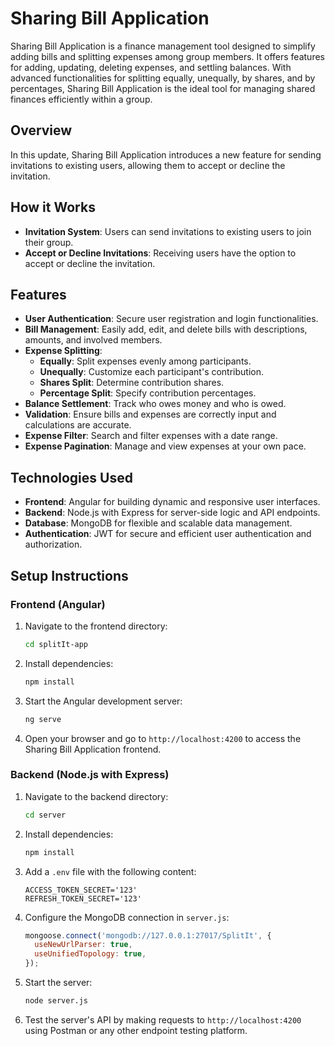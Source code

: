 # Sharing Bill Application

Sharing Bill Application is a finance management tool designed to simplify adding bills and splitting expenses among group members. It offers features for adding, updating, deleting expenses, and settling balances. With advanced functionalities for splitting equally, unequally, by shares, and by percentages, Sharing Bill Application is the ideal tool for managing shared finances efficiently within a group.

## Overview

In this update, Sharing Bill Application introduces a new feature for sending invitations to existing users, allowing them to accept or decline the invitation.

## How it Works

- **Invitation System**: Users can send invitations to existing users to join their group.
- **Accept or Decline Invitations**: Receiving users have the option to accept or decline the invitation.

## Features

- **User Authentication**: Secure user registration and login functionalities.
- **Bill Management**: Easily add, edit, and delete bills with descriptions, amounts, and involved members.
- **Expense Splitting**:
  - **Equally**: Split expenses evenly among participants.
  - **Unequally**: Customize each participant's contribution.
  - **Shares Split**: Determine contribution shares.
  - **Percentage Split**: Specify contribution percentages.
- **Balance Settlement**: Track who owes money and who is owed.
- **Validation**: Ensure bills and expenses are correctly input and calculations are accurate.
- **Expense Filter**: Search and filter expenses with a date range.
- **Expense Pagination**: Manage and view expenses at your own pace.

## Technologies Used

- **Frontend**: Angular for building dynamic and responsive user interfaces.
- **Backend**: Node.js with Express for server-side logic and API endpoints.
- **Database**: MongoDB for flexible and scalable data management.
- **Authentication**: JWT for secure and efficient user authentication and authorization.

## Setup Instructions

### Frontend (Angular)

1. Navigate to the frontend directory:
    ```bash
    cd splitIt-app
    ```
2. Install dependencies:
    ```bash
    npm install
    ```
3. Start the Angular development server:
    ```bash
    ng serve
    ```
4. Open your browser and go to `http://localhost:4200` to access the Sharing Bill Application frontend.

### Backend (Node.js with Express)

1. Navigate to the backend directory:
    ```bash
    cd server
    ```
2. Install dependencies:
    ```bash
    npm install
    ```
3. Add a `.env` file with the following content:
    ```
    ACCESS_TOKEN_SECRET='123'
    REFRESH_TOKEN_SECRET='123'
    ```
4. Configure the MongoDB connection in `server.js`:
    ```javascript
    mongoose.connect('mongodb://127.0.0.1:27017/SplitIt', {
      useNewUrlParser: true,
      useUnifiedTopology: true,
    });
    ```
5. Start the server:
    ```bash
    node server.js
    ```
6. Test the server's API by making requests to `http://localhost:4200` using Postman or any other endpoint testing platform.

